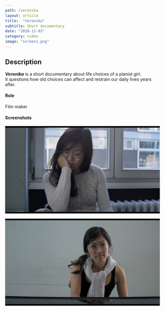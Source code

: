 ```yaml
---
path: /veronika
layout: article
title:  "Veronika"
subtitle: Short documentary
date: "2018-11-03"
category: video
image: "screen1.png"
---
```


##  Description
__*Veronika*__ is a short documentary about life choices of a pianist girl.  
It questions how old choices can affect and restrain our daily lives years after.

#### Role
Film maker


#### Screenshots

![](screen1.png)

![](screen2.png)



